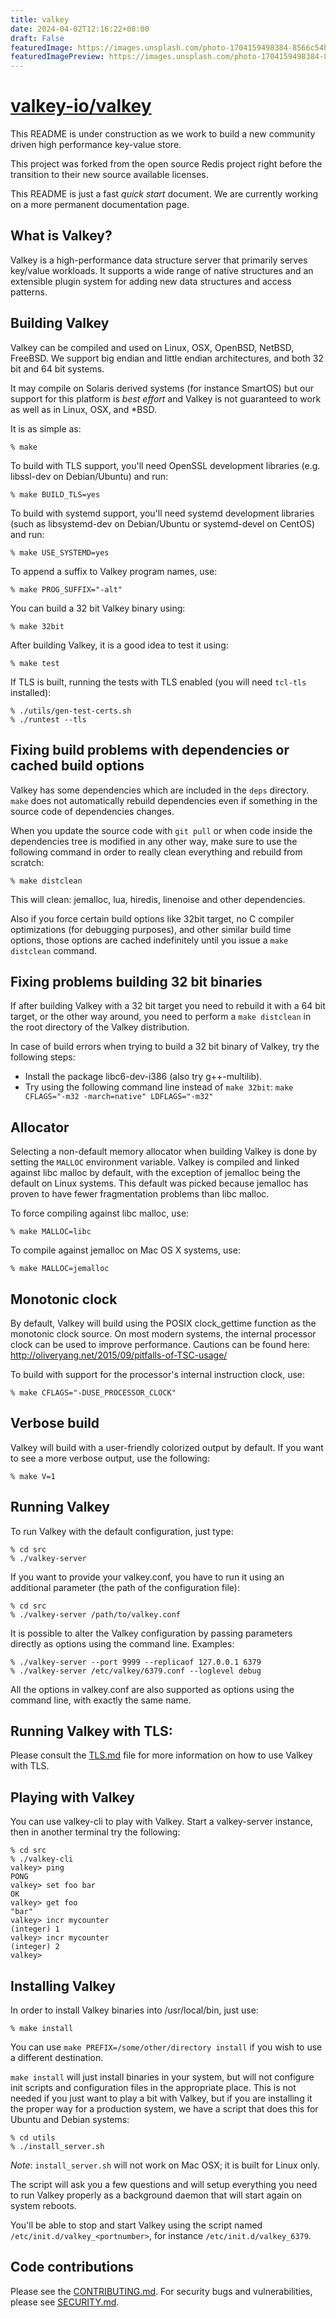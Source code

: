 ```yaml
---
title: valkey
date: 2024-04-02T12:16:22+08:00
draft: False
featuredImage: https://images.unsplash.com/photo-1704159498384-8566c54bfbad?ixid=M3w0NjAwMjJ8MHwxfHJhbmRvbXx8fHx8fHx8fDE3MTIwMzEzMTV8&ixlib=rb-4.0.3
featuredImagePreview: https://images.unsplash.com/photo-1704159498384-8566c54bfbad?ixid=M3w0NjAwMjJ8MHwxfHJhbmRvbXx8fHx8fHx8fDE3MTIwMzEzMTV8&ixlib=rb-4.0.3
---
```


# [valkey-io/valkey](https://github.com/valkey-io/valkey)

This README is under construction as we work to build a new community driven high performance key-value store.

This project was forked from the open source Redis project right before the transition to their new source available licenses.

This README is just a fast *quick start* document. We are currently working on a more permanent documentation page.

What is Valkey?
--------------
Valkey is a high-performance data structure server that primarily serves key/value workloads.
It supports a wide range of native structures and an extensible plugin system for adding new data structures and access patterns.

Building Valkey
--------------

Valkey can be compiled and used on Linux, OSX, OpenBSD, NetBSD, FreeBSD.
We support big endian and little endian architectures, and both 32 bit
and 64 bit systems.

It may compile on Solaris derived systems (for instance SmartOS) but our
support for this platform is *best effort* and Valkey is not guaranteed to
work as well as in Linux, OSX, and \*BSD.

It is as simple as:

    % make

To build with TLS support, you'll need OpenSSL development libraries (e.g.
libssl-dev on Debian/Ubuntu) and run:

    % make BUILD_TLS=yes

To build with systemd support, you'll need systemd development libraries (such 
as libsystemd-dev on Debian/Ubuntu or systemd-devel on CentOS) and run:

    % make USE_SYSTEMD=yes

To append a suffix to Valkey program names, use:

    % make PROG_SUFFIX="-alt"

You can build a 32 bit Valkey binary using:

    % make 32bit

After building Valkey, it is a good idea to test it using:

    % make test

If TLS is built, running the tests with TLS enabled (you will need `tcl-tls`
installed):

    % ./utils/gen-test-certs.sh
    % ./runtest --tls


Fixing build problems with dependencies or cached build options
---------

Valkey has some dependencies which are included in the `deps` directory.
`make` does not automatically rebuild dependencies even if something in
the source code of dependencies changes.

When you update the source code with `git pull` or when code inside the
dependencies tree is modified in any other way, make sure to use the following
command in order to really clean everything and rebuild from scratch:

    % make distclean

This will clean: jemalloc, lua, hiredis, linenoise and other dependencies.

Also if you force certain build options like 32bit target, no C compiler
optimizations (for debugging purposes), and other similar build time options,
those options are cached indefinitely until you issue a `make distclean`
command.

Fixing problems building 32 bit binaries
---------

If after building Valkey with a 32 bit target you need to rebuild it
with a 64 bit target, or the other way around, you need to perform a
`make distclean` in the root directory of the Valkey distribution.

In case of build errors when trying to build a 32 bit binary of Valkey, try
the following steps:

* Install the package libc6-dev-i386 (also try g++-multilib).
* Try using the following command line instead of `make 32bit`:
  `make CFLAGS="-m32 -march=native" LDFLAGS="-m32"`

Allocator
---------

Selecting a non-default memory allocator when building Valkey is done by setting
the `MALLOC` environment variable. Valkey is compiled and linked against libc
malloc by default, with the exception of jemalloc being the default on Linux
systems. This default was picked because jemalloc has proven to have fewer
fragmentation problems than libc malloc.

To force compiling against libc malloc, use:

    % make MALLOC=libc

To compile against jemalloc on Mac OS X systems, use:

    % make MALLOC=jemalloc

Monotonic clock
---------------

By default, Valkey will build using the POSIX clock_gettime function as the
monotonic clock source.  On most modern systems, the internal processor clock
can be used to improve performance.  Cautions can be found here: 
    http://oliveryang.net/2015/09/pitfalls-of-TSC-usage/

To build with support for the processor's internal instruction clock, use:

    % make CFLAGS="-DUSE_PROCESSOR_CLOCK"

Verbose build
-------------

Valkey will build with a user-friendly colorized output by default.
If you want to see a more verbose output, use the following:

    % make V=1

Running Valkey
-------------

To run Valkey with the default configuration, just type:

    % cd src
    % ./valkey-server

If you want to provide your valkey.conf, you have to run it using an additional
parameter (the path of the configuration file):

    % cd src
    % ./valkey-server /path/to/valkey.conf

It is possible to alter the Valkey configuration by passing parameters directly
as options using the command line. Examples:

    % ./valkey-server --port 9999 --replicaof 127.0.0.1 6379
    % ./valkey-server /etc/valkey/6379.conf --loglevel debug

All the options in valkey.conf are also supported as options using the command
line, with exactly the same name.

Running Valkey with TLS:
------------------

Please consult the [TLS.md](TLS.md) file for more information on
how to use Valkey with TLS.

Playing with Valkey
------------------

You can use valkey-cli to play with Valkey. Start a valkey-server instance,
then in another terminal try the following:

    % cd src
    % ./valkey-cli
    valkey> ping
    PONG
    valkey> set foo bar
    OK
    valkey> get foo
    "bar"
    valkey> incr mycounter
    (integer) 1
    valkey> incr mycounter
    (integer) 2
    valkey>

Installing Valkey
-----------------

In order to install Valkey binaries into /usr/local/bin, just use:

    % make install

You can use `make PREFIX=/some/other/directory install` if you wish to use a
different destination.

`make install` will just install binaries in your system, but will not configure
init scripts and configuration files in the appropriate place. This is not
needed if you just want to play a bit with Valkey, but if you are installing
it the proper way for a production system, we have a script that does this
for Ubuntu and Debian systems:

    % cd utils
    % ./install_server.sh

_Note_: `install_server.sh` will not work on Mac OSX; it is built for Linux only.

The script will ask you a few questions and will setup everything you need
to run Valkey properly as a background daemon that will start again on
system reboots.

You'll be able to stop and start Valkey using the script named
`/etc/init.d/valkey_<portnumber>`, for instance `/etc/init.d/valkey_6379`.

Code contributions
-----------------
Please see the [CONTRIBUTING.md][2]. For security bugs and vulnerabilities, please see [SECURITY.md][3].

[1]: https://github.com/valkey-io/valkey/blob/unstable/COPYING
[2]: https://github.com/valkey-io/valkey/blob/unstable/CONTRIBUTING.md
[3]: https://github.com/valkey-io/valkey/blob/unstable/SECURITY.md
